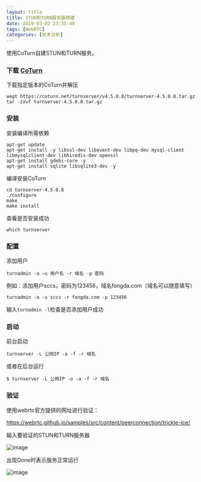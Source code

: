 ```yaml
---
layout: title
title: STUN和TURN服务器搭建
date: 2019-03-02 23:35:49
tags: [WebRTC]
categories: [技术分析]
---
```


使用CoTurn自建STUN和TURN服务。

<!--- more --->

### 下载 [CoTurn](https://github.com/coturn/coturn/blob/master/INSTALL)

下载指定版本的CoTurn并解压

```
wegt https://coturn.net/turnserver/v4.5.0.8/turnserver-4.5.0.8.tar.gz
tar -zxvf turnserver-4.5.0.8.tar.gz
```

### 安装

安装编译所需依赖

```
apt-get update
apt-get install -y libssl-dev libevent-dev libpq-dev mysql-client libmysqlclient-dev libhiredis-dev openssl
apt-get install gdebi-core -y
apt-get install sqlite libsqlite3-dev -y
```

编译安装CoTurn

```
cd turnserver-4.5.0.8
./configure
make
make install
```

查看是否安装成功

```
which turnserver
```

### 配置

添加用户

```
turnadmin -a –u 用户名 -r 域名 -p 密码
```

例如：添加用户sccs，密码为123456，域名fongda.com（域名可以随意填写）

```
turnadmin -a -u sccs -r fongda.com -p 123456
```

输入`turnadmin -l`检查是否添加用户成功

### 启动

前台启动

```
turnserver -L 公网IP -a -f -r 域名
```

或者在后台运行

```
$ turnserver -L 公网IP -o -a -f -r 域名
```

### 验证

使用webrtc官方提供的网址进行验证：

https://webrtc.github.io/samples/src/content/peerconnection/trickle-ice/

输入要验证的STUN和TURN服务器

![image](https://wx3.sinaimg.cn/large/005PPQ5Ily1g0ovehi2xbj31gs0iidhl.jpg)

出现Done时表示服务正常运行

![image](https://wx2.sinaimg.cn/large/005PPQ5Ily1g0ovfxi3yzj31ie09maay.jpg)

